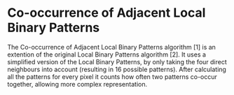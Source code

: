 # Co-occurrence of Adjacent Local Binary Patterns

The Co-occurrence of Adjacent Local Binary Patterns algorithm [1] is an extention of the original Local Binary Patterns algorithm [2]. It uses a simplified version of the Local Binary Patterns, by only taking the four direct neighbours into account (resulting in 16 possible patterns). After calculating all the patterns for every pixel it counts how often two patterns co-occur together, allowing more complex representation.
